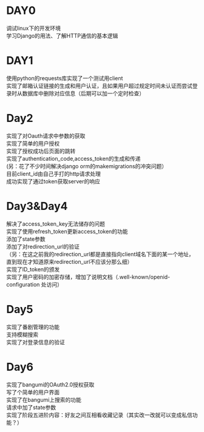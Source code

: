 # DAY0
调试linux下的开发环境  
学习Django的用法、了解HTTP通信的基本逻辑
# DAY1
使用python的requests库实现了一个测试用client  
实现了邮箱认证链接的生成和用户认证，且如果用户超过规定时间未认证而尝试登录时从数据库中删除对应信息（后期可以加一个定时检查）  
# Day2
实现了对Oauth请求中参数的获取  
实现了简单的用户授权  
实现了授权成功后页面的跳转  
实现了authentication_code,access_token的生成和传递  
(另：花了不少时间解决django orm的makemigrations的冲突问题）  
目前client_id由自己手打的http请求处理  
成功实现了通过token获取server的响应  
# Day3&Day4
解决了access_token_key无法储存的问题  
实现了使用refresh_token更新access_token的功能  
添加了state参数  
添加了对redirection_url的验证  
（另：在这之前我的redirection_url都是直接指向client域名下面的某一个地址，直到现在才知道原来redirection_url不应该分那么细）  
实现了ID_token的颁发  
实现了用户密码的加密存储，增加了说明文档（.well-known/openid-configuration 处访问）  
# Day5
实现了番剧管理的功能  
支持模糊搜索  
实现了对登录信息的验证  
# Day6
实现了bangumi的OAuth2.0授权获取  
写了个简单的用户界面  
实现了在bangumi上搜索的功能  
请求中加了state参数  
实现了阶段五进阶内容：好友之间互相看收藏记录（其实改一改就可以变成私信功能？）  
